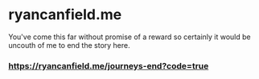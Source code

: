 # ryancanfield.me

You've come this far without promise of a reward so certainly it would be uncouth of me to end the story here.

### https://ryancanfield.me/journeys-end?code=true
